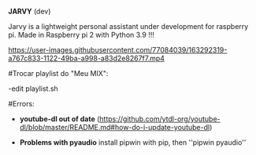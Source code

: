 **JARVY** (dev)

Jarvy is a lightweight personal assistant under development for raspberry pi.
Made in Raspberry pi 2 with Python 3.9 !!!


https://user-images.githubusercontent.com/77084039/163292319-a767c833-1122-49ba-a998-a83d2e8267f7.mp4




#Trocar playlist do "Meu MIX":

-edit playlist.sh



#Errors:

- **youtube-dl out of date** (https://github.com/ytdl-org/youtube-dl/blob/master/README.md#how-do-i-update-youtube-dl)

- **Problems with pyaudio** install pipwin with pip, then ''pipwin pyaudio''
  

